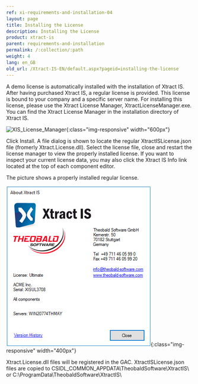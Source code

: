 ```yaml
---
ref: xi-requirements-and-installation-04
layout: page
title: Installing the License
description: Installing the License
product: xtract-is
parent: requirements-and-installation
permalink: /:collection/:path
weight: 4
lang: en_GB
old_url: /Xtract-IS-EN/default.aspx?pageid=installing-the-license
---
```


A demo license is automatically installed with the installation of Xtract IS. After having purchased Xtract IS, a regular license is provided. This license is bound to your company and a specific server name. For installing this license, please use the Xtract License Manager, XtractLicenseManager.exe. You can find the Xtract License Manager in the installation directory of Xtract IS.

![XIS_License_Manager](/img/content/XIS_License_Manager.jpg){:class="img-responsive" width="600px"}


Click Install. A file dialog is shown to locate the regular XtractISLicense.json file (fromerly Xtract.License.dll). Select the license file, close and restart the license manager to view the properly installed license. If you want to inspect your current license data, you may also click the Xtract IS Info link located at the top of each component editor.

The picture shows a properly installed regular license.

![XIS_License_Info](/img/content/XIS_License_Info.jpg){:class="img-responsive" width="400px"}


Xtract.License.dll files will be registered in the GAC. 
XtractISLicense.json files are copied to CSIDL_COMMON_APPDATA\TheobaldSoftware\XtractIS\ or C:\ProgramData\TheobaldSoftware\XtractIS\